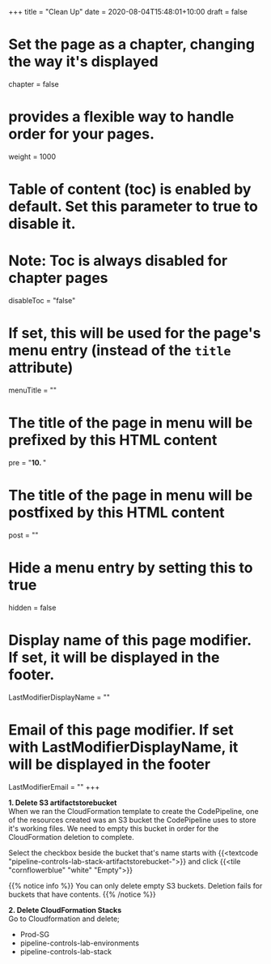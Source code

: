 +++
title = "Clean Up"
date =  2020-08-04T15:48:01+10:00
draft = false

# Set the page as a chapter, changing the way it's displayed
chapter = false

# provides a flexible way to handle order for your pages.
weight = 1000
# Table of content (toc) is enabled by default. Set this parameter to true to disable it.
# Note: Toc is always disabled for chapter pages
disableToc = "false"
# If set, this will be used for the page's menu entry (instead of the `title` attribute)
menuTitle = ""
# The title of the page in menu will be prefixed by this HTML content
pre = "<b>10. </b>"
# The title of the page in menu will be postfixed by this HTML content
post = ""
# Hide a menu entry by setting this to true
hidden = false
# Display name of this page modifier. If set, it will be displayed in the footer.
LastModifierDisplayName = ""
# Email of this page modifier. If set with LastModifierDisplayName, it will be displayed in the footer
LastModifierEmail = ""
+++

**1. Delete S3 artifactstorebucket**  
When we ran the CloudFormation template to create the CodePipeline, one of the resources created was an S3 bucket the CodePipeline uses to store it's working files.  We need to empty this bucket in order for the CloudFormation deletion to complete.

Select the checkbox beside the bucket that's name starts with {{<textcode "pipeline-controls-lab-stack-artifactstorebucket-">}} and click {{<tile "cornflowerblue" "white" "Empty">}}

{{% notice info %}}
You can only delete empty S3 buckets. Deletion fails for buckets that have contents.
{{% /notice %}}

**2. Delete CloudFormation Stacks**  
Go to Cloudformation and delete;
- Prod-SG
- pipeline-controls-lab-environments
- pipeline-controls-lab-stack